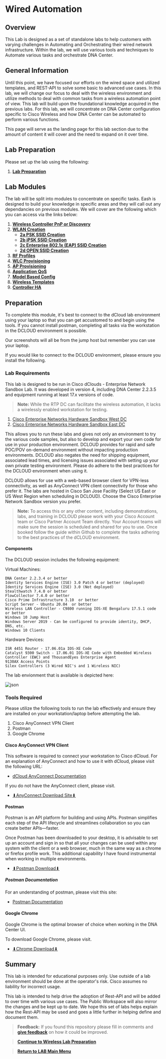 # Wired Automation

## Overview

This Lab is designed as a set of standalone labs to help customers with varying challenges in Automating and Orchestrating their wired network infrastructure. Within the lab, we will use various tools and techniques to Automate various tasks and orchestrate DNA Center.

## General Information

Until this point, we have focused our efforts on the wired space and utilized templates, and REST-API to solve some basic to advanced use cases. In this lab, we will change our focus to deal with the wireless environment and utilize methods to deal with common tasks from a wireless automation point of view. This lab will build upon the foundational knowledge acquired in the previous labs. For this lab, we will concentrate on DNA Center configuration specific to Cisco Wireless and how DNA Center can be automated to perform various functions.

This page will serve as the landing page for this lab section due to the amount of content it will cover and the need to expand on it over time. 

## Lab Preparation

Please set up the lab using the following:

1. [**Lab Preparation**](./preparation.md)

## Lab Modules

The lab will be split into modules to concentrate on specific tasks. Eash is designed to build your knowledge in specific areas and they will call out any dependancies on previous modules. We will cover are the following which you can access via the links below:

1. [**Wireless Controller PnP or Discovery**](./module1-ctrlpnpdiscovery.md)
2. [**WLAN Creation**](./module2-wlans.md)
   * [**2a PSK SSID Creation**](./module2a-psk.md)
   * [**2b iPSK SSID Creation**](./module2b-ipsk.md)
   * [**2c Enterprise 802.1x (EAP) SSID Creation**](./module2c-eap.md)
   * [**2d OPEN SSID Creation**](./module2d-open.md)
3. [**RF Profiles**](./module3-rfprofiles.md)
4. [**WLC Provisioning**](./module4-wlcprovisioning.md)
5. [**AP Provisioning**](./module5-approvisioning.md)
6. [**Application QoS**](./module6-applicationqos.md)
7. [**Model Based Config**](./module7-modelbasedconfig.md)
8. [**Wireless Templates**](./module8-wirelesstemplates.md)
9. [**Controller HA**](./module9-controllerha.md)

## Preparation

To complete this module, it's best to connect to the dCloud lab environment using your laptop so that you can get accustomed to and begin using the tools. If you cannot install postman, completing all tasks via the workstation in the DCLOUD environment is possible.

Our screenshots will all be from the jump host but remember you can use your laptop.

If you would like to connect to the DCLOUD environment, please ensure you install the following.

### Lab Requirements

This lab is designed to be run in Cisco dClouds - Enterprise Network Sandbox Lab. It was developed in version 4, including DNA Center 2.2.3.5 and equipment running at least 17.x versions of code. 

> **Note:** While the RTP DC can facilitate the wireless automation, it lacks a wirelessly enabled workstation for testing.

1. [Cisco Enterprise Networks Hardware Sandbox West DC](https://dcloud2-sjc.cisco.com/content/catalogue?search=Enterprise%20Networks%20Hardware%20Sandbox&screenCommand=openFilterScreen)
2. [Cisco Enterprise Networks Hardware Sandbox East DC](https://dcloud2-rtp.cisco.com/content/catalogue?search=Enterprise%20Networks%20Hardware%20Sandbox&screenCommand=openFilterScreen)

This allows you to run these labs and gives not only an environment to try the various code samples, but also to develop and export your own code for use in your production environment. DCLOUD  provides for rapid and safe POC/POV on-demand environment without impacting production environments. DCLOUD also negates the need for shipping equipment, associated lead times, and licensing issues associated with setting up your own private testing environment. Please do adhere to the best practices for the DCLOUD environment when using it.

DCLOUD allows for use with a web-based browser client for VPN-less connectivity, as well as AnyConnect VPN client connectivity for those who prefer it. The labs are hosted in Cisco San Jose Facility (Select US East or US West Region when scheduling in DCLOUD). Choose the Cisco Enterprise Network Sandbox version you prefer. 

> **Note:** To access this or any other content, including demonstrations, labs, and training in DCLOUD please work with your Cisco Account team or Cisco Partner Account Team directly. Your Account teams will make sure the session is scheduled and shared for you to use. Once booked follow the guide within Github to complete the tasks adhering to the best practices of the dCLOUD environment.

#### Components

The DCLOUD session includes the following equipment:

Virtual Machines:

    DNA Center 2.2.3.4 or better
    Identity Services Engine (ISE) 3.0 Patch 4 or better (deployed)
    Identity Services Engine (ISE) 3.0 (Not deployed)
    Stealthwatch 7.4.0 or better
    FlowCollector 7.4.0 or better
    Cisco Prime Infrastructure 3.10  or better
    Script Server - Ubuntu 20.04  or better
    Wireless LAN Controller - C9800 running IOS-XE Bengaluru 17.5.1 code or better
    Windows 10 Jump Host 
    Windows Server 2019 - Can be configured to provide identity, DHCP, DNS, etc.
    Windows 10 Clients

Hardware Devices:

    ISR 4451 Router - 17.06.01a IOS-XE Code
    Catalyst 9300 Switch - 17.06.01 IOS-XE Code with Embedded Wireless Controller (EWC) and ThousandEyes Enterprise Agent
    9130AX Access Points
    Silex Controllers (3 Wired NIC's and 1 Wireless NIC)

The lab envionment that is available is depicted here:

![json](./images/DCLOUD_Topology_Wireless.png?raw=true "Import JSON")


### Tools Required

Please utilize the following tools to run the lab effectively and ensure they are installed on your workstation/laptop before attempting the lab.

1. Cisco AnyConnect VPN Client
2. Postman
3. Google Chrome

#### Cisco AnyConnect VPN Client

This software is required to connect your workstation to Cisco dCloud. For an explanation of AnyConnect and how to use it with dCloud, please visit the following URL: 

- <a href="https://dcloud-cms.cisco.com/help/android_anyconnect" target="_blank">dCloud AnyConnect Documentation</a>

If you do not have the AnyConnect client, please visit. 

- <a href="https://dcloud-rtp-anyconnect.cisco.com" target="_blank">⬇︎AnyConnect Download Site⬇︎</a>

#### Postman

Postman is an API platform for building and using APIs. Postman simplifies each step of the API lifecycle and streamlines collaboration so you can create better APIs—faster.

Once Postman has been downloaded to your desktop, it is advisable to set up an account and sign in so that all your changes can be used within any system with the client or a web browser, much in the same way as a chrome or firefox profile work. This additional capability I have found instrumental when working in multiple environments. 

- <a href="https://www.postman.com/downloads/" target="_blank">⬇︎Postman Download⬇︎</a>

##### Postman Documentation

For an understanding of postman, please visit this site:

- <a href="https://learning.postman.com/docs/getting-started/introduction/" target="_blank">Postman Documentation</a>

#### Google Chrome

Google Chrome is the optimal browser of choice when working in the DNA Center UI. 

To download Google Chrome, please visit. 

- <a href="https://www.google.com/chrome/downloads/" target="_blank">⬇︎Chrome Download⬇︎</a>

## Summary

This lab is intended for educational purposes only. Use outside of a lab environment should be done at the operator's risk. Cisco assumes no liability for incorrect usage.

This lab is intended to help drive the adoption of Rest-API and will be added to over time with various use cases. The Public Workspace will also mirror the changes and be kept up to date. We hope this set of labs helps explain how the Rest-API may be used and goes a little further in helping define and document them.

> **Feedback:** If you found this repository please fill in comments and [**give feedback**](https://app.smartsheet.com/b/form/f75ce15c2053435283a025b1872257fe) on how it could be improved.

> [**Continue to Wireless Lab Preparation**](../LAB-J-Wireless-Automation/preparation.md)

> [**Return to LAB Main Menu**](../README.md)
